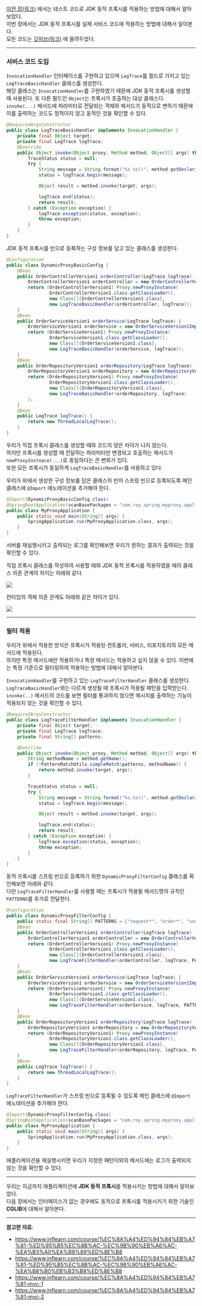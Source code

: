 [이전 장(링크)](https://imprint.tistory.com/291) 에서는 테스트 코드로 JDK 동적 프록시를 적용하는 방법에 대해서 알아보았다.  
이번 장에서는 JDK 동적 프록시를 실제 서비스 코드에 적용하는 방법에 대해서 알아본다.  
모든 코드는 [깃허브(링크)](https://github.com/roy-zz/spring) 에 올려두었다.

---

### 서비스 코드 도입

`InvocationHandler` 인터페이스를 구현하고 있으며 `LogTrace`를 필드로 가지고 있는 `LogTraceBasicHandler` 클래스를 생성한다.  
해당 클래스는 `InvocationHandler`를 구현하였기 때문에 JDK 동적 프록시를 생성할 때 사용된다. 또 다른 필드인 `Object`는 프록시가 호출하는 대상 클래스다.  
`invoke(...)` 메서드에 파라미터로 전달되는 객체와 메서드가 동적으로 변하기 때문에 이를 출력하는 코드도 정적이지 않고 동적인 것을 확인할 수 있다.

```java
@RequiredArgsConstructor
public class LogTraceBasicHandler implements InvocationHandler {
    private final Object target;
    private final LogTrace logTrace;
    @Override
    public Object invoke(Object proxy, Method method, Object[] args) throws Throwable {
        TraceStatus status = null;
        try {
            String message = String.format("%s.%s()", method.getDeclaringClass().getSimpleName(), method.getName());
            status = logTrace.begin(message);

            Object result = method.invoke(target, args);

            logTrace.end(status);
            return result;
        } catch (Exception exception) {
            logTrace.exception(status, exception);
            throw exception;
        }
    }
}
```

JDK 동적 프록시를 빈으로 등록하는 구성 정보를 담고 있는 클래스를 생성한다.

```java
@Configuration
public class DynamicProxyBasicConfig {
    @Bean
    public OrderControllerVersion1 orderController(LogTrace logTrace) {
        OrderControllerVersion1 orderController = new OrderControllerVersion1Impl(orderService(logTrace));
        return (OrderControllerVersion1) Proxy.newProxyInstance(
                OrderControllerVersion1.class.getClassLoader(),
                new Class[]{OrderControllerVersion1.class},
                new LogTraceBasicHandler(orderController, logTrace));
    }
    @Bean
    public OrderServiceVersion1 orderService(LogTrace logTrace) {
        OrderServiceVersion1 orderService = new OrderServiceVersion1Impl(orderRepository(logTrace));
        return (OrderServiceVersion1) Proxy.newProxyInstance(
                OrderServiceVersion1.class.getClassLoader(),
                new Class[]{OrderServiceVersion1.class},
                new LogTraceBasicHandler(orderService, logTrace));
    }
    @Bean
    public OrderRepositoryVersion1 orderRepository(LogTrace logTrace) {
        OrderRepositoryVersion1 orderRepository = new OrderRepositoryVersion1Impl();
        return (OrderRepositoryVersion1) Proxy.newProxyInstance(
                OrderRepositoryVersion1.class.getClassLoader(),
                new Class[]{OrderRepositoryVersion1.class},
                new LogTraceBasicHandler(orderRepository, logTrace)
        );
    }
    @Bean
    public LogTrace logTrace() {
        return new ThreadLocalLogTrace();
    }
}
```

우리가 직접 프록시 클래스를 생성할 때와 코드의 양은 차이가 나지 않는다.  
하지만 프록시를 생성할 때 전달하는 파라미터만 변경되고 호출하는 메서드가 `newProxyInstnace(...)`로 동일하다는 큰 변화가 있다.  
또한 모든 프록시가 동일하게 `LogTraceBasicHandler`를 사용하고 있다.
  
우리가 위에서 생성한 구성 정보를 담은 클래스의 빈이 스프링 빈으로 등록되도록 메인 클래스에 `@Import` 애노테이션을 추가해야 한다.

```java
@Import(DynamicProxyBasicConfig.class)
@SpringBootApplication(scanBasePackages = "com.roy.spring.myproxy.application")
public class MyProxyApplication {
    public static void main(String[] args) {
        SpringApplication.run(MyProxyApplication.class, args);
    }
}
```

서버를 재실행시키고 출력되는 로그를 확인해보면 우리가 원하는 결과가 출력되는 것을 확인할 수 있다.
  
직접 프록시 클래스를 작성하여 사용할 때와 JDK 동적 프록시를 적용하였을 때의 클래스 의존 관계의 차이는 아래와 같다.

![](image/jdk-dynamic-proxy-class-relation-compare.png)
  
런타임의 객체 의존 관계도 아래와 같은 차이가 있다.

![](image/jdk-dynamic-proxy-instance-relation-compare.png)

---

### 필터 적용

우리가 위에서 적용한 방식은 프록시가 적용된 컨트롤러, 서비스, 리포지토리의 모든 메서드에 적용된다.  
하지만 특정 메서드에만 적용하거나 특정 메서드는 적용하고 싶지 않을 수 있다. 이번에는 특정 기준으로 필터링하여 적용하는 방법에 대해서 알아본다.
  
`InvocationHandler`를 구현하고 있는 `LogTraceFilterHandler` 클래스를 생성한다.  
`LogTraceBasicHandler`와는 다르게 생성될 때 프록시가 적용될 패턴을 입력받는다.  
`invoke(..)` 메서드의 코드를 보면 필터를 통과하지 않으면 메시지를 출력하는 기능이 적용되지 않는 것을 확인할 수 있다.

```java
@RequiredArgsConstructor
public class LogTraceFilterHandler implements InvocationHandler {
    private final Object target;
    private final LogTrace logTrace;
    private final String[] patterns;

    @Override
    public Object invoke(Object proxy, Method method, Object[] args) throws Throwable {
        String methodName = method.getName();
        if (!PatternMatchUtils.simpleMatch(patterns, methodName)) {
            return method.invoke(target, args);
        }

        TraceStatus status = null;
        try {
            String message = String.format("%s.%s()", method.getDeclaringClass().getSimpleName(), method.getName());
            status = logTrace.begin(message);

            Object result = method.invoke(target, args);

            logTrace.end(status);
            return result;
        } catch (Exception exception) {
            logTrace.exception(status, exception);
            throw exception;
        }
    }
}
```

동적 프록시를 스프링 빈으로 등록하기 위한 `DynamicProxyFilterConfig` 클래스를 확인해보면 아래와 같다.  
다만 `LogTraceFilterHandler`를 사용할 때는 프록시가 적용될 메서드명의 규칙인 `PATTERNS`를 추가로 전달한다.

```java
@Configuration
public class DynamicProxyFilterConfig {
    public static final String[] PATTERNS = {"request*", "order*", "save*"};
    @Bean
    public OrderControllerVersion1 orderController(LogTrace logTrace) {
        OrderControllerVersion1 orderController = new OrderControllerVersion1Impl(orderService(logTrace));
        return (OrderControllerVersion1) Proxy.newProxyInstance(
                OrderControllerVersion1.class.getClassLoader(),
                new Class[]{OrderControllerVersion1.class},
                new LogTraceFilterHandler(orderController, logTrace, PATTERNS));
    }
    @Bean
    public OrderServiceVersion1 orderService(LogTrace logTrace) {
        OrderServiceVersion1 orderService = new OrderServiceVersion1Impl(orderRepository(logTrace));
        return (OrderServiceVersion1) Proxy.newProxyInstance(
                OrderServiceVersion1.class.getClassLoader(),
                new Class[]{OrderServiceVersion1.class},
                new LogTraceFilterHandler(orderService, logTrace, PATTERNS));
    }
    @Bean
    public OrderRepositoryVersion1 orderRepository(LogTrace logTrace) {
        OrderRepositoryVersion1 orderRepository = new OrderRepositoryVersion1Impl();
        return (OrderRepositoryVersion1) Proxy.newProxyInstance(
                OrderRepositoryVersion1.class.getClassLoader(),
                new Class[]{OrderRepositoryVersion1.class},
                new LogTraceFilterHandler(orderRepository, logTrace, PATTERNS));
    }
    @Bean
    public LogTrace logTrace() {
        return new ThreadLocalLogTrace();
    }
}
```

`LogTraceFilterHandler`가 스프링 빈으로 등록될 수 있도록 메인 클래스에 `@Import` 애노테이션을 추가해야 한다.

```java
@Import(DynamicProxyFilterConfig.class)
@SpringBootApplication(scanBasePackages = "com.roy.spring.myproxy.application")
public class MyProxyApplication {
    public static void main(String[] args) {
        SpringApplication.run(MyProxyApplication.class, args);
    }
}
```

애플리케이션을 재실행시키면 우리가 지정한 패턴이외의 메서드에는 로그가 출력되지 않는 것을 확인할 수 있다.

---

우리는 지금까지 애플리케이션에 **JDK 동적 프록시**를 적용시키는 방법에 대해서 알아보았다.  
다음 장에서는 인터페이스가 없는 경우에도 동적으로 프록시를 적용시키기 위한 기술인 **CGLIB**에 대해서 알아본다.

---

**참고한 자료**:

- https://www.inflearn.com/course/%EC%8A%A4%ED%94%84%EB%A7%81-%ED%95%B5%EC%8B%AC-%EC%9B%90%EB%A6%AC-%EA%B3%A0%EA%B8%89%ED%8E%B8
- https://www.inflearn.com/course/%EC%8A%A4%ED%94%84%EB%A7%81-%ED%95%B5%EC%8B%AC-%EC%9B%90%EB%A6%AC-%EA%B8%B0%EB%B3%B8%ED%8E%B8
- https://www.inflearn.com/course/%EC%8A%A4%ED%94%84%EB%A7%81-mvc-1
- https://www.inflearn.com/course/%EC%8A%A4%ED%94%84%EB%A7%81-mvc-2